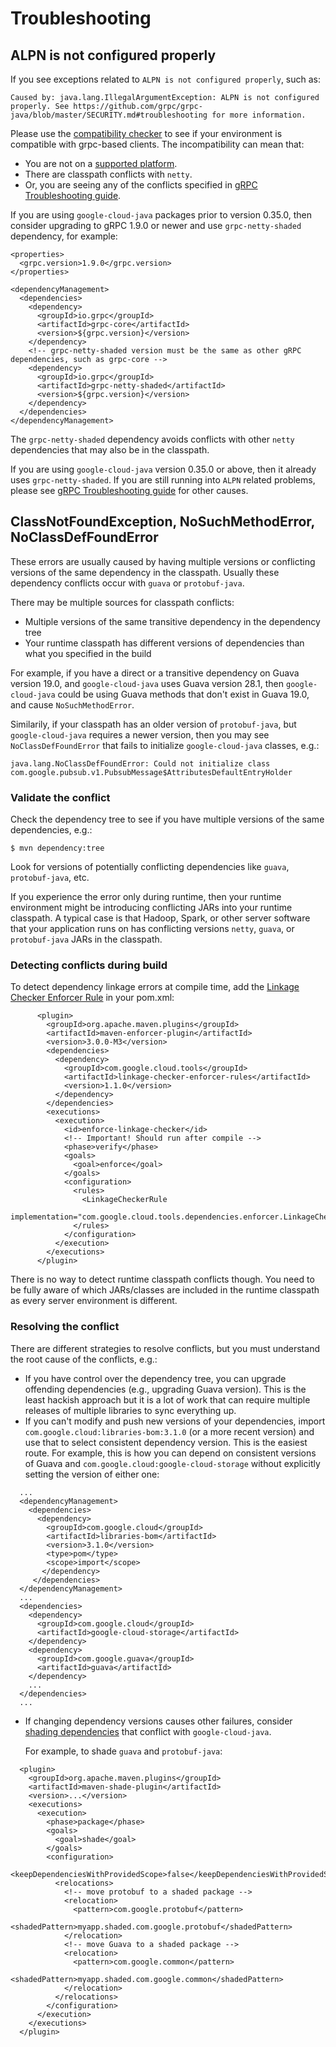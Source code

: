 # Troubleshooting

## ALPN is not configured properly

If you see exceptions related to `ALPN is not configured properly`, such as:

```
Caused by: java.lang.IllegalArgumentException: ALPN is not configured properly. See https://github.com/grpc/grpc-java/blob/master/SECURITY.md#troubleshooting for more information.
```

Please use the [compatibility checker](https://github.com/googleapis/google-cloud-java/tree/master/google-cloud-util/google-cloud-compat-checker) to see if your environment is compatible with grpc-based clients. The incompatibility can mean that:
- You are not on a [supported platform](https://github.com/googleapis/google-cloud-java/#supported-platforms).
- There are classpath conflicts with `netty`.
- Or, you are seeing any of the conflicts specified in [gRPC Troubleshooting guide](https://github.com/grpc/grpc-java/blob/master/SECURITY.md#troubleshooting).

If you are using `google-cloud-java` packages prior to version 0.35.0, then consider upgrading to gRPC 1.9.0 or newer and use `grpc-netty-shaded` dependency, for example:

```
<properties>
  <grpc.version>1.9.0</grpc.version>
</properties>

<dependencyManagement>
  <dependencies>
    <dependency>
      <groupId>io.grpc</groupId>
      <artifactId>grpc-core</artifactId>
      <version>${grpc.version}</version>
    </dependency>
    <!-- grpc-netty-shaded version must be the same as other gRPC dependencies, such as grpc-core -->
    <dependency>
      <groupId>io.grpc</groupId>
      <artifactId>grpc-netty-shaded</artifactId>
      <version>${grpc.version}</version>
    </dependency>
  </dependencies>
</dependencyManagement>
```

The `grpc-netty-shaded` dependency avoids conflicts with other `netty` dependencies that may also be in the classpath.

If you are using `google-cloud-java` version 0.35.0 or above, then it already uses `grpc-netty-shaded`.
If you are still running into `ALPN` related problems, please see
[gRPC Troubleshooting guide](https://github.com/grpc/grpc-java/blob/master/SECURITY.md#troubleshooting)
for other causes.

## ClassNotFoundException, NoSuchMethodError, NoClassDefFoundError

These errors are usually caused by having multiple versions or conflicting versions of the same dependency in the classpath.
Usually these dependency conflicts occur with `guava` or `protobuf-java`.

There may be multiple sources for classpath conflicts:
- Multiple versions of the same transitive dependency in the dependency tree
- Your runtime classpath has different versions of dependencies than what you specified in the build

For example, if you have a direct or a transitive dependency on Guava version 19.0, 
and `google-cloud-java` uses Guava version 28.1, 
then `google-cloud-java` could be using Guava methods that don't exist in Guava 19.0,
and cause `NoSuchMethodError`.

Similarily, if your classpath has an older version of `protobuf-java`, 
but `google-cloud-java` requires a newer version,
 then you may see `NoClassDefFoundError` that fails to initialize `google-cloud-java` classes, e.g.:

```
java.lang.NoClassDefFoundError: Could not initialize class com.google.pubsub.v1.PubsubMessage$AttributesDefaultEntryHolder
```

### Validate the conflict

Check the dependency tree to see if you have multiple versions of the same dependencies, e.g.:

```
$ mvn dependency:tree
```

Look for versions of potentially conflicting dependencies like `guava`, `protobuf-java`, etc.

If you experience the error only during runtime, then your runtime environment
might  be introducing conflicting JARs into your runtime classpath. A typical case
is that Hadoop, Spark, or other server software that your application runs on
has conflicting versions `netty`, `guava`, or `protobuf-java` JARs in the classpath.

### Detecting conflicts during build

To detect dependency linkage errors at compile time, add the 
[Linkage Checker Enforcer Rule](https://github.com/GoogleCloudPlatform/cloud-opensource-java/tree/master/enforcer-rules)
in your pom.xml:

```
      <plugin>
        <groupId>org.apache.maven.plugins</groupId>
        <artifactId>maven-enforcer-plugin</artifactId>
        <version>3.0.0-M3</version>
        <dependencies>
          <dependency>
            <groupId>com.google.cloud.tools</groupId>
            <artifactId>linkage-checker-enforcer-rules</artifactId>
            <version>1.1.0</version>
          </dependency>
        </dependencies>
        <executions>
          <execution>
            <id>enforce-linkage-checker</id>
            <!-- Important! Should run after compile -->
            <phase>verify</phase>
            <goals>
              <goal>enforce</goal>
            </goals>
            <configuration>
              <rules>
                <LinkageCheckerRule
                    implementation="com.google.cloud.tools.dependencies.enforcer.LinkageCheckerRule"/>
              </rules>
            </configuration>
          </execution>
        </executions>
      </plugin>
```

There is no way to detect runtime classpath conflicts though. You need to be fully
aware of which JARs/classes are included in the runtime classpath
as every server environment is different.

### Resolving the conflict

There are different strategies to resolve conflicts, but you must understand the root cause of the conflicts, e.g.:
- If you have control over the dependency tree, you can upgrade
  offending dependencies (e.g., upgrading Guava version). This is the 
  least hackish approach but it is a lot of work that can require multiple releases
   of multiple libraries to sync everything up. 
- If you can't modify and push new versions of your dependencies, import
  `com.google.cloud:libraries-bom:3.1.0` (or a more recent version) and use that to
  select consistent dependency version. This is the easiest route. 
  For example, this is how you can depend on consistent versions of Guava and 
  `com.google.cloud:google-cloud-storage` without explicitly setting the version of either one:
  
```
  ...
  <dependencyManagement>
    <dependencies>
      <dependency>
        <groupId>com.google.cloud</groupId>
        <artifactId>libraries-bom</artifactId>
        <version>3.1.0</version>
        <type>pom</type>
        <scope>import</scope>
       </dependency>
     </dependencies>
  </dependencyManagement>
  ...
  <dependencies>
    <dependency>
      <groupId>com.google.cloud</groupId>
      <artifactId>google-cloud-storage</artifactId>
    </dependency>
    <dependency>
      <groupId>com.google.guava</groupId>
      <artifactId>guava</artifactId>
    </dependency>
    ...
  </dependencies>
  ...
```

- If changing dependency versions causes other failures, 
  consider [shading dependencies](https://maven.apache.org/plugins/maven-shade-plugin/)
  that conflict with `google-cloud-java`.

  For example, to shade `guava` and `protobuf-java`:

```
  <plugin>
    <groupId>org.apache.maven.plugins</groupId>
    <artifactId>maven-shade-plugin</artifactId>
    <version>...</version>
    <executions>
      <execution>
        <phase>package</phase>
        <goals>
          <goal>shade</goal>
        </goals>
        <configuration>
          <keepDependenciesWithProvidedScope>false</keepDependenciesWithProvidedScope>
          <relocations>
            <!-- move protobuf to a shaded package -->
            <relocation>
              <pattern>com.google.protobuf</pattern>
              <shadedPattern>myapp.shaded.com.google.protobuf</shadedPattern>
            </relocation>
            <!-- move Guava to a shaded package -->
            <relocation>
              <pattern>com.google.common</pattern>
              <shadedPattern>myapp.shaded.com.google.common</shadedPattern>
            </relocation>
          </relocations>
        </configuration>
      </execution>
    </executions>
  </plugin>
```
